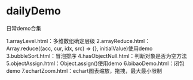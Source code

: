 # dailyDemo
日常demo合集

1.arrayLevel.html：多维数组确定层级
2.arrayReduce.html：Array.reduce((acc, cur, idx, src) => {}, initialValue)使用demo
3.bubbleSort.html：冒泡排序
4.hasObjectNull.html：判断对象是否为空方法
5.objectAssign.html：Object.assign()使用demo
6.bibaoDemo.html：闭包demo
7.echartZoom.html：echart图表缩放，拖拽，最大最小限制
